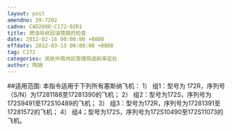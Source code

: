 ```yaml
---
layout: post
amendno: 39-7202
cadno: CAD2008-C172-02R1
title: 燃油系统回油管路的检查
date: 2012-02-16 00:00:00 +0800
effdate: 2012-03-13 00:00:00 +0800
tag: C172
categories: 民航中南地区管理局适航审定处
author: 陶娟
---
```


##适用范围:
本指令适用于下列所有塞斯纳飞机：
1）  组1：型号为 172R，序列号（S/N）为17281188至17281390的飞机；
2）  组2：型号为172S，序列号为172S9491至172S10489的飞机；
3）  组3：型号为172R，序列号为17281391至17281572的飞机；
4）  组4；型号为172S，序列号为172S10490至172S11073的飞机。

